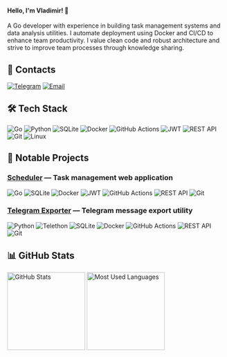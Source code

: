 #### Hello, I'm Vladimir! 👋  

A Go developer with experience in building task management systems and data analysis utilities. I automate deployment using Docker and CI/CD to enhance team productivity. I value clean code and robust architecture and strive to improve team processes through knowledge sharing.

## 🔗 Contacts  
[![Telegram](https://img.shields.io/badge/-Telegram-2CA5E0?style=flat-square&logo=telegram&logoColor=white)](https://t.me/vrsvladimir) [![Email](https://img.shields.io/badge/-Email-D14836?style=flat-square&logo=gmail&logoColor=white)](mailto:vrsvladimirgo@gmail.com)


## 🛠 Tech Stack
<p align="left">
  <img src="https://img.shields.io/badge/Go-%2300ADD8.svg?style=flat-square&logo=go&logoColor=white" alt="Go">
  <img src="https://img.shields.io/badge/Python-%233776AB.svg?style=flat-square&logo=python&logoColor=white" alt="Python">
  <img src="https://img.shields.io/badge/SQLite-%23003B57.svg?style=flat-square&logo=sqlite&logoColor=white" alt="SQLite">
  <img src="https://img.shields.io/badge/Docker-%232496ED.svg?style=flat-square&logo=docker&logoColor=white" alt="Docker">
  <img src="https://img.shields.io/badge/GitHub%20Actions-%232671E5.svg?style=flat-square&logo=githubactions&logoColor=white" alt="GitHub Actions">
  <img src="https://img.shields.io/badge/JWT-%2300BCD4.svg?style=flat-square&logo=jsonwebtokens&logoColor=white" alt="JWT">
  <img src="https://img.shields.io/badge/REST-API-green?style=flat-square" alt="REST API">
  <img src="https://img.shields.io/badge/Git-%23F05032.svg?style=flat-square&logo=git&logoColor=white" alt="Git">
  <img src="https://img.shields.io/badge/Linux-%23FCC624.svg?style=flat-square&logo=linux&logoColor=black" alt="Linux">
</p>


## 🎯 Notable Projects  

### **[Scheduler](https://github.com/VladimirVereshchagin/scheduler)** — Task management web application  
![Go](https://img.shields.io/badge/Go-%2300ADD8.svg?style=flat-square&logo=go&logoColor=white) ![SQLite](https://img.shields.io/badge/SQLite-%23003B57.svg?style=flat-square&logo=sqlite&logoColor=white) ![Docker](https://img.shields.io/badge/Docker-%232496ED.svg?style=flat-square&logo=docker&logoColor=white) ![JWT](https://img.shields.io/badge/JWT-%2300BCD4.svg?style=flat-square&logo=jsonwebtokens&logoColor=white) ![GitHub Actions](https://img.shields.io/badge/CI%2FCD-%232671E5.svg?style=flat-square&logo=githubactions&logoColor=white) ![REST API](https://img.shields.io/badge/REST-API-green?style=flat-square) ![Git](https://img.shields.io/badge/Git-%23F05032.svg?style=flat-square&logo=git&logoColor=white)


### **[Telegram Exporter](https://github.com/VladimirVereshchagin/telegram_exporter)** — Telegram message export utility  
![Python](https://img.shields.io/badge/Python-%233776AB.svg?style=flat-square&logo=python&logoColor=white) ![Telethon](https://img.shields.io/badge/Telethon-%232C2D72.svg?style=flat-square&logo=telegram&logoColor=white) ![SQLite](https://img.shields.io/badge/SQLite-%23003B57.svg?style=flat-square&logo=sqlite&logoColor=white) ![Docker](https://img.shields.io/badge/Docker-%232496ED.svg?style=flat-square&logo=docker&logoColor=white) ![GitHub Actions](https://img.shields.io/badge/CI%2FCD-%232671E5.svg?style=flat-square&logo=githubactions&logoColor=white) ![REST API](https://img.shields.io/badge/REST-API-green?style=flat-square) ![Git](https://img.shields.io/badge/Git-%23F05032.svg?style=flat-square&logo=git&logoColor=white)


## 📊 GitHub Stats
<p align="left">
  <img src="https://github-readme-stats.vercel.app/api?username=VladimirVereshchagin&show_icons=true&theme=tokyonight" alt="GitHub Stats" height="180px">
  <img src="https://github-readme-stats.vercel.app/api/top-langs/?username=VladimirVereshchagin&layout=compact&theme=tokyonight" alt="Most Used Languages" height="180px">
</p>
